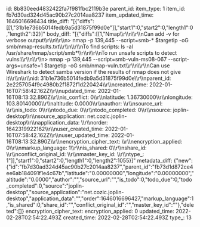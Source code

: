 id: 8b830eed4832422fa7f981fbc2119b3e
parent_id: 
item_type: 1
item_id: fb7d30ad324d45ac90b27c2014aa8237
item_updated_time: 1646016696434
title_diff: "[{\"diffs\":[[1,\"31b1e736b5014fedb9a5d31875f99d0e\"]],\"start1\":0,\"start2\":0,\"length1\":0,\"length2\":32}]"
body_diff: "[{\"diffs\":[[1,\"Nmap\\\r\\\n\\\r\\\nCan add -v for verbose output\\\r\\\n\\\r\\\n> nmap -p 139,445 --script=smb-* $targetip -oG smb/nmap-results.txt\\\r\\\n\\\r\\\nTo find scripts: ls -al /usr/share/nmap/script/smb*\\\r\\\n\\\r\\\nTo run unsafe scripts to detect vulns:\\\r\\\n\\\r\\\n> nmap -p 139,445 --script=smb-vuln-ms08-067 --script-args=unsafe=1 $targetip -oG smb/nmap-vuln.txt\\\r\\\n\\\r\\\nCan use Wireshark to detect samba version if the results of nmap does not give it\\\r\\\n\\\r\\\nid: 31b1e736b5014fedb9a5d31875f99d0e\\\r\\\nparent_id: 2e2257054f9c4980b2f1872f1d220424\\\r\\\ncreated_time: 2022-01-16T07:58:42.162Z\\\r\\\nupdated_time: 2022-01-16T08:13:32.890Z\\\r\\\nis_conflict: 0\\\r\\\nlatitude: 1.36730000\\\r\\\nlongitude: 103.80140000\\\r\\\naltitude: 0.0000\\\r\\\nauthor: \\\r\\\nsource_url: \\\r\\\nis_todo: 0\\\r\\\ntodo_due: 0\\\r\\\ntodo_completed: 0\\\r\\\nsource: joplin-desktop\\\r\\\nsource_application: net.cozic.joplin-desktop\\\r\\\napplication_data: \\\r\\\norder: 1642319922162\\\r\\\nuser_created_time: 2022-01-16T07:58:42.162Z\\\r\\\nuser_updated_time: 2022-01-16T08:13:32.890Z\\\r\\\nencryption_cipher_text: \\\r\\\nencryption_applied: 0\\\r\\\nmarkup_language: 1\\\r\\\nis_shared: 0\\\r\\\nshare_id: \\\r\\\nconflict_original_id: \\\r\\\nmaster_key_id: \\\r\\\ntype_: 1\"]],\"start1\":0,\"start2\":0,\"length1\":0,\"length2\":1055}]"
metadata_diff: {"new":{"id":"fb7d30ad324d45ac90b27c2014aa8237","parent_id":"fb73d1d872ce4ee6ab184091f1e4c67b","latitude":"0.00000000","longitude":"0.00000000","altitude":"0.0000","author":"","source_url":"","is_todo":0,"todo_due":0,"todo_completed":0,"source":"joplin-desktop","source_application":"net.cozic.joplin-desktop","application_data":"","order":1646016696427,"markup_language":1,"is_shared":0,"share_id":"","conflict_original_id":"","master_key_id":""},"deleted":[]}
encryption_cipher_text: 
encryption_applied: 0
updated_time: 2022-02-28T02:54:22.493Z
created_time: 2022-02-28T02:54:22.493Z
type_: 13